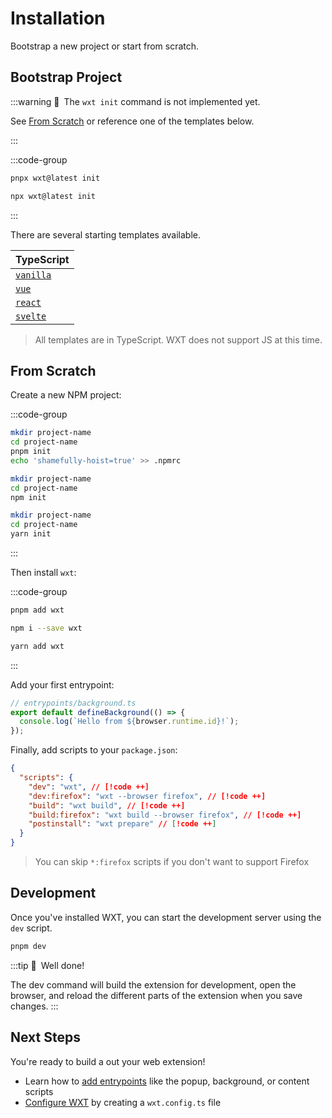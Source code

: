 # Installation

Bootstrap a new project or start from scratch.

## Bootstrap Project

:::warning 🚧&ensp;The `wxt init` command is not implemented yet.

See [From Scratch](#from-scratch) or reference one of the templates below.

:::

:::code-group

```sh [pnpm]
pnpx wxt@latest init
```

```sh [npm]
npx wxt@latest init
```

:::

There are several starting templates available.

| TypeScript                                                                                           |
| ---------------------------------------------------------------------------------------------------- |
| <Icon name="TypeScript" /> [`vanilla`](https://github.com/aklinker1/wxt/tree/main/templates/vanilla) |
| <Icon name="Vue" /> [`vue`](https://github.com/aklinker1/wxt/tree/main/templates/vue)                |
| <Icon name="React" /> [`react`](https://github.com/aklinker1/wxt/tree/main/templates/react)          |
| <Icon name="Svelte" /> [`svelte`](https://github.com/aklinker1/wxt/tree/main/templates/svelte)       |

> All templates are in TypeScript. WXT does not support JS at this time.

## From Scratch

Create a new NPM project:

:::code-group

```sh [pnpm]
mkdir project-name
cd project-name
pnpm init
echo 'shamefully-hoist=true' >> .npmrc
```

```sh [npm]
mkdir project-name
cd project-name
npm init
```

```sh [yarn]
mkdir project-name
cd project-name
yarn init
```

:::

Then install `wxt`:

:::code-group

```sh [pnpm]
pnpm add wxt
```

```sh [npm]
npm i --save wxt
```

```sh [yarn]
yarn add wxt
```

:::

Add your first entrypoint:

```ts
// entrypoints/background.ts
export default defineBackground(() => {
  console.log(`Hello from ${browser.runtime.id}!`);
});
```

Finally, add scripts to your `package.json`:

```json
{
  "scripts": {
    "dev": "wxt", // [!code ++]
    "dev:firefox": "wxt --browser firefox", // [!code ++]
    "build": "wxt build", // [!code ++]
    "build:firefox": "wxt build --browser firefox", // [!code ++]
    "postinstall": "wxt prepare" // [!code ++]
  }
}
```

> You can skip `*:firefox` scripts if you don't want to support Firefox

## Development

Once you've installed WXT, you can start the development server using the `dev` script.

```sh
pnpm dev
```

:::tip 🎉&ensp;Well done!

The dev command will build the extension for development, open the browser, and reload the different parts of the extension when you save changes.
:::

## Next Steps

You're ready to build a out your web extension!

- Learn how to [add entrypoints](./entrypoints.md) like the popup, background, or content scripts
- [Configure WXT](./configuration.md) by creating a `wxt.config.ts` file
